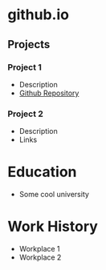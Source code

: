 # github.io

## Projects
### Project 1
- Description
- [Github Repository](https://github.com/dpom93/RShiny_for_athlete_monitoring)

### Project 2
- Description
- Links

# Education
- Some cool university

# Work History
- Workplace 1
- Workplace 2
